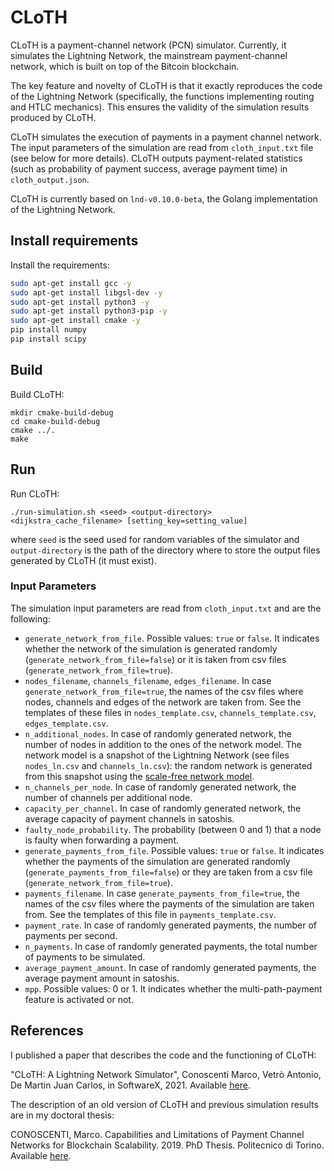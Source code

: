 # CLoTH
CLoTH is a payment-channel network (PCN) simulator. Currently, it simulates the
Lightning Network, the mainstream payment-channel network, which is built on top of the
Bitcoin blockchain. 

The key feature and novelty of CLoTH is that it exactly reproduces the code of
the Lightning Network (specifically, the functions implementing routing and
HTLC mechanics). This ensures the validity of the simulation results produced by
CLoTH.

CLoTH simulates the execution of payments in a payment channel network. The
input parameters of the simulation are read from `cloth_input.txt` file (see
below for more details). CLoTH outputs payment-related statistics (such as
probability of payment success, average payment time) in `cloth_output.json`.

CLoTH is currently based on `lnd-v0.10.0-beta`, the Golang implementation of the
Lightning Network.

## Install requirements

Install the requirements: 

```sh
sudo apt-get install gcc -y
sudo apt-get install libgsl-dev -y
sudo apt-get install python3 -y
sudo apt-get install python3-pip -y
sudo apt-get install cmake -y 
pip install numpy
pip install scipy
```

## Build

Build CLoTH:

```shell
mkdir cmake-build-debug
cd cmake-build-debug
cmake ../.
make
```

## Run

Run CLoTH:

```shell
./run-simulation.sh <seed> <output-directory> <dijkstra_cache_filename> [setting_key=setting_value]
```

where `seed` is the seed used for random variables of the simulator and
`output-directory` is the path of the directory where to store the output files
generated by CLoTH (it must exist).

### Input Parameters

The simulation input parameters are read from `cloth_input.txt` and are the
following:
- `generate_network_from_file`. Possible values: `true` or `false`. It indicates
  whether the network of the simulation is generated randomly
  (`generate_network_from_file=false`) or it is taken from csv files
  (`generate_network_from_file=true`).
- `nodes_filename`, `channels_filename`, `edges_filename`. In case
  `generate_network_from_file=true`, the names of the csv files where nodes,
  channels and edges of the network are taken from. See the templates of these
  files in `nodes_template.csv`, `channels_template.csv`, `edges_template.csv`.
- `n_additional_nodes`. In case of randomly generated network, the number of
  nodes in addition to the ones of the network model. The network model is a
  snapshot of the Lightning Network (see files `nodes_ln.csv` and
  `channels_ln.csv`): the random network is generated from this snapshot using
  the [scale-free network model](https://en.wikipedia.org/wiki/Scale-free_network).
- `n_channels_per_node`. In case of randomly generated network, the number of
  channels per additional node.
- `capacity_per_channel`. In case of randomly generated network, the average
  capacity of payment channels in satoshis.
- `faulty_node_probability`. The probability (between 0 and 1) that a node is
  faulty when forwarding a payment.
- `generate_payments_from_file`. Possible values: `true` or `false`. It
  indicates whether the payments of the simulation are generated randomly
  (`generate_payments_from_file=false`) or they are taken from a csv file
  (`generate_network_from_file=true`).
- `payments_filename`. In case `generate_payments_from_file=true`, the names of
  the csv files where the payments of the simulation are taken from. See the
  templates of this file in `payments_template.csv`.
- `payment_rate`. In case of randomly generated payments, the number of payments
  per second.
- `n_payments`. In case of randomly generated payments, the total number of
  payments to be simulated.
- `average_payment_amount`. In case of randomly generated payments, the average
  payment amount in satoshis.
- `mpp`. Possible values: 0 or 1. It indicates whether the multi-path-payment
  feature is activated or not.

## References

I published a paper that describes the code and the functioning of CLoTH:

"CLoTH: A Lightning Network Simulator", Conoscenti Marco, Vetrò Antonio, De Martin Juan Carlos, in SoftwareX, 2021. Available [here](https://www.sciencedirect.com/science/article/pii/S2352711021000613).

The description of an old version of CLoTH and previous simulation results are in my doctoral thesis:

CONOSCENTI, Marco. Capabilities and Limitations of Payment Channel Networks for
Blockchain Scalability. 2019. PhD Thesis. Politecnico di Torino. Available
[here](https://iris.polito.it/retrieve/handle/11583/2764132/283298/phd-thesis-marco-conoscenti-final.pdf).
